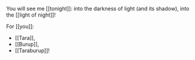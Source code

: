 You will see me [[tonight]]:
    into the darkness of light 
      (and its shadow),
    into the [[light of night]]!

For [[you]]: 

  - [[Tara]],
  - [[Burup]],
  - [[Taraburup]]!

